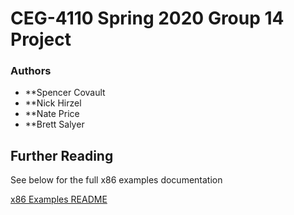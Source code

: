 # CEG-4110 Spring 2020 Group 14 Project

### Authors
- **Spencer Covault
- **Nick Hirzel
- **Nate Price
- **Brett Salyer


## Further Reading
See below for the full x86 examples documentation

[x86 Examples README](x86readme.adoc)
